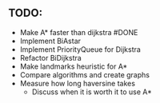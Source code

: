 ## TODO:

- Make A* faster than dijkstra #DONE
- Implement BiAstar
- Implement PriorityQueue for Dijkstra
- Refactor BiDijkstra
- Make landmarks heuristic for A*
- Compare algorithms and create graphs
- Measure how long haversine takes
    - Discuss when it is worth it to use A*
